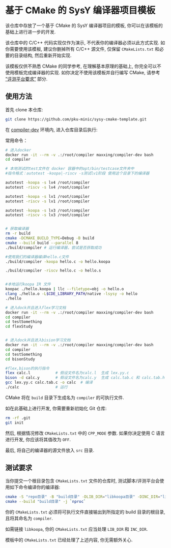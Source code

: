 # 基于 CMake 的 SysY 编译器项目模板

该仓库中存放了一个基于 CMake 的 SysY 编译器项目的模板, 你可以在该模板的基础上进行进一步的开发.

该仓库中的 C/C++ 代码实现仅作为演示, 不代表你的编译器必须以此方式实现. 如你需要使用该模板, 建议你删掉所有 C/C++ 源文件, 仅保留 `CMakeLists.txt` 和必要的目录结构, 然后重新开始实现.

该模板仅供不熟悉 CMake 的同学参考, 在理解基本原理的基础上, 你完全可以不使用模板完成编译器的实现. 如你决定不使用该模板并自行编写 CMake, 请参考 [“评测平台要求”](#评测平台要求) 部分.

## 使用方法

首先 clone 本仓库:

```sh
git clone https://github.com/pku-minic/sysy-cmake-template.git
```

在 [compiler-dev](https://github.com/pku-minic/compiler-dev) 环境内, 进入仓库目录后执行:

常用命令：
```sh
# 进入docker
docker run -it --rm -v .:/root/compiler maxxing/compiler-dev bash
cd compiler

# 本地测试的test文件在 docker 容器中的opt/bin/testcase文件夹中
#指令格式：autotest -koopa|-riscv -s测试lv1阶段 使用这个目录下的编译器

autotest -koopa -s lv4 /root/compiler
autotest -riscv -s lv4 /root/compiler

autotest -koopa -s lv1 /root/compiler
autotest -riscv -s lv1 /root/compiler

autotest -koopa -s lv3 /root/compiler
autotest -riscv -s lv3 /root/compiler

```
```sh

# 获取编译器
rm -r build
cmake -DCMAKE_BUILD_TYPE=Debug -B build
cmake --build build --parallel 8
./build/compiler # 运行编译器，尝试是否获取成功

#使用我们的编译器编译hello.c文件
./build/compiler -koopa hello.c -o hello.koopa

./build/compiler -riscv hello.c -o hello.s


#本地运行koopa IR 文件
koopac ./hello.koopa | llc --filetype=obj -o hello.o
clang ./hello.o -L$CDE_LIBRARY_PATH/native -lsysy -o hello
./hello


```

```sh
# 进入dock并且进入flex学习文档
docker run -it --rm -v .:/root/compiler maxxing/compiler-dev bash
cd compiler
cd testSomething
cd flexStudy


# 进入dock并且进入bision学习文档
docker run -it --rm -v .:/root/compiler maxxing/compiler-dev bash
cd compiler
cd testSomething
cd bisonStudy

#flex,bison的执行指令
flex calc.l           # 假设文件名为calc.l  生成 lex.yy.c
bison -d calc.y       # 假设文件名为calc.y  生成 calc.tab.c 和 calc.tab.h
gcc lex.yy.c calc.tab.c -o calc  # 编译
./calc                # 运行

```
CMake 将在 `build` 目录下生成名为 `compiler` 的可执行文件.

如在此基础上进行开发, 你需要重新初始化 Git 仓库:

```sh
rm -rf .git
git init
```

然后, 根据情况修改 `CMakeLists.txt` 中的 `CPP_MODE` 参数. 如果你决定使用 C 语言进行开发, 你应该将其值改为 `OFF`.

最后, 将自己的编译器的源文件放入 `src` 目录.

## 测试要求

当你提交一个根目录包含 `CMakeLists.txt` 文件的仓库时, 测试脚本/评测平台会使用如下命令编译你的编译器:

```sh
cmake -S "repo目录" -B "build目录" -DLIB_DIR="libkoopa目录" -DINC_DIR="libkoopa头文件目录"
cmake --build "build目录" -j `nproc`
```

你的 `CMakeLists.txt` 必须将可执行文件直接输出到所指定的 build 目录的根目录, 且将其命名为 `compiler`.

如需链接 `libkoopa`, 你的 `CMakeLists.txt` 应当处理 `LIB_DIR` 和 `INC_DIR`.

模板中的 `CMakeLists.txt` 已经处理了上述内容, 你无需额外关心.

